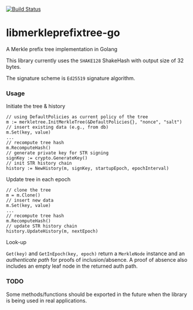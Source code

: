 [![Build Status](https://travis-ci.org/coniks-sys/libmerkleprefixtree-go.svg?branch=merkle-tree)](https://travis-ci.org/coniks-sys/libmerkleprefixtree-go)

# libmerkleprefixtree-go
A Merkle prefix tree implementation in Golang

This library currently uses the `SHAKE128` ShakeHash with output size of 32 bytes. 

The signature scheme is `Ed25519` signature algorithm.

### Usage
Initiate the tree & history
```
// using DefaultPolicies as current policy of the tree
m := merkletree.InitMerkleTree(&DefaultPolicies{}, "nonce", "salt")
// insert existing data (e.g., from db)
m.Set(key, value)
...
// recompute tree hash
m.RecomputeHash()
// generate private key for STR signing
signKey := crypto.GenerateKey()
// init STR history chain
history := NewHistory(m, signKey, startupEpoch, epochInterval)
```

Update tree in each epoch
```
// clone the tree
m = m.Clone()
// insert new data
m.Set(key, value)
...
// recompute tree hash
m.RecomputeHash()
// update STR history chain
history.UpdateHistory(m, nextEpoch)
```

Look-up

`Get(key)` and `GetInEpoch(key, epoch)` return a `MerkleNode` instance and an _authenticate path_ for proofs of inclusion/absence.
A proof of absence also includes an empty leaf node in the returned auth path.

### TODO
Some methods/functions should be exported in the future when the library is being used in real applications.